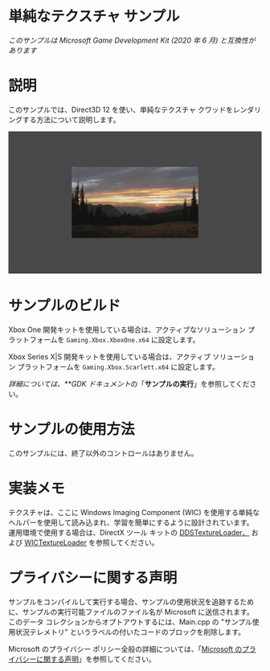 # 単純なテクスチャ サンプル

*このサンプルは Microsoft Game Development Kit (2020 年 6 月) と互換性があります*

# 説明

このサンプルでは、Direct3D 12 を使い、単純なテクスチャ クワッドをレンダリングする方法について説明します。

![C:\\temp\\xbox_screenshot.png](./media/image1.png)

# サンプルのビルド

Xbox One 開発キットを使用している場合は、アクティブなソリューション プラットフォームを `Gaming.Xbox.XboxOne.x64` に設定します。

Xbox Series X|S 開発キットを使用している場合は、アクティブ ソリューション プラットフォームを `Gaming.Xbox.Scarlett.x64` に設定します。

*詳細については、**GDK ドキュメント*の「__サンプルの実行__」を参照してください。

# サンプルの使用方法

このサンプルには、終了以外のコントロールはありません。

# 実装メモ

テクスチャは、ここに Windows Imaging Component (WIC) を使用する単純なヘルパーを使用して読み込まれ、学習を簡単にするように設計されています。 運用環境で使用する場合は、DirectX ツール キットの
[DDSTextureLoader、](https://github.com/Microsoft/DirectXTK12/wiki/DDSTextureLoader)
および [WICTextureLoader](https://github.com/Microsoft/DirectXTK12/wiki/WICTextureLoader) を参照してください。

# プライバシーに関する声明

サンプルをコンパイルして実行する場合、サンプルの使用状況を追跡するために、サンプルの実行可能ファイルのファイル名が Microsoft に送信されます。 このデータ コレクションからオプトアウトするには、Main.cpp の "サンプル使用状況テレメトリ" というラベルの付いたコードのブロックを削除します。

Microsoft のプライバシー ポリシー全般の詳細については、「[Microsoft のプライバシーに関する声明](https://privacy.microsoft.com/en-us/privacystatement/)」を参照してください。


